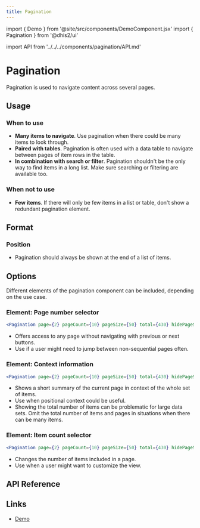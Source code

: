 ```yaml
---
title: Pagination
---
```


import { Demo } from '@site/src/components/DemoComponent.jsx'
import { Pagination } from '@dhis2/ui'

import API from '../../../components/pagination/API.md'

# Pagination

Pagination is used to navigate content across several pages.

<Demo>
    <Pagination page={2} pageCount={10} pageSize={50} total={430}/>
</Demo>

## Usage

### When to use

-   **Many items to navigate**. Use pagination when there could be many items to look through.
-   **Paired with tables**. Pagination is often used with a data table to navigate between pages of item rows in the table.
-   **In combination with search or filter**. Pagination shouldn't be the only way to find items in a long list. Make sure searching or filtering are available too.

### When not to use

-   **Few items**. If there will only be few items in a list or table, don't show a redundant pagination element.

## Format

### Position

-   Pagination should always be shown at the end of a list of items.

## Options

Different elements of the pagination component can be included, depending on the use case.

### Element: Page number selector

<Demo>
    <Pagination page={2} pageCount={10} pageSize={50} total={430} hidePageSizeSelect hidePageSummary/>
</Demo>

```jsx
<Pagination page={2} pageCount={10} pageSize={50} total={430} hidePageSizeSelect hidePageSummary/>
```

-   Offers access to any page without navigating with previous or next buttons.
-   Use if a user might need to jump between non-sequential pages often.

### Element: Context information

<Demo>
    <Pagination page={2} pageCount={10} pageSize={50} total={430} hidePageSelect hidePageSizeSelect/>
</Demo>

```jsx
<Pagination page={2} pageCount={10} pageSize={50} total={430} hidePageSelect hidePageSizeSelect/>
```

-   Shows a short summary of the current page in context of the whole set of items.
-   Use when positional context could be useful.
-   Showing the total number of items can be problematic for large data sets. Omit the total number of items and pages in situations when there can be many items.

### Element: Item count selector

<Demo>
    <Pagination page={2} pageCount={10} pageSize={50} total={430} hidePageSelect hidePageSummary/>
</Demo>

```jsx
<Pagination page={2} pageCount={10} pageSize={50} total={430} hidePageSelect hidePageSummary/>
```

-   Changes the number of items included in a page.
-   Use when a user might want to customize the view.

## API Reference

<API />

## Links

-   [Demo](/demo/?path=/story/pagination--default)
